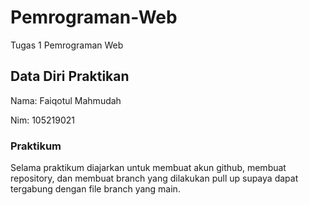 # Pemrograman-Web
Tugas 1 Pemrograman Web

## Data Diri Praktikan
Nama: Faiqotul Mahmudah

Nim: 105219021

### Praktikum
Selama praktikum diajarkan untuk membuat akun github, membuat repository, dan membuat branch yang dilakukan pull up supaya dapat tergabung dengan file branch yang main. 
